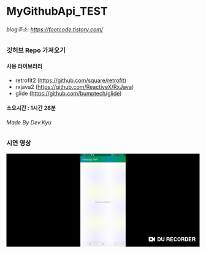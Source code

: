 # MyGithubApi_TEST
###### blog주소: <https://footcode.tistory.com/>
### 깃허브 Repo 가져오기  

#### 사용 라이브러리
+ retrofit2 (<https://github.com/square/retrofit>)
+ rxjava2 (<https://github.com/ReactiveX/RxJava>)
+ glide (<https://github.com/bumptech/glide>)



#### 소요시간 : 1시간 28분  
  
    
###### Made By Dev.Kyu  
  
  
  
### 시연 영상
![](TEST.gif)
